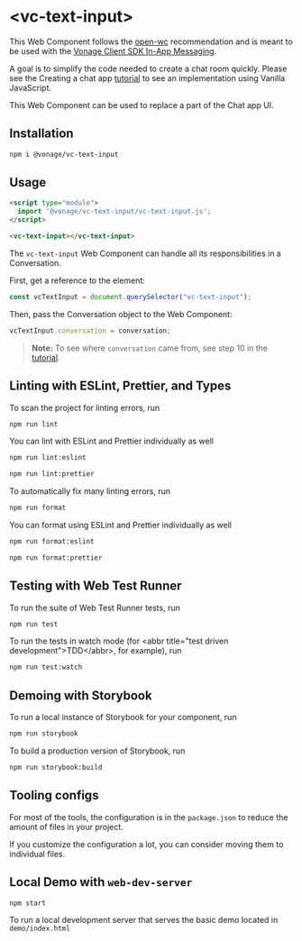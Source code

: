 # \<vc-text-input>

This Web Component follows the [open-wc](https://github.com/open-wc/open-wc) recommendation and is meant to be used with the [Vonage Client SDK In-App Messaging](https://developer.nexmo.com/client-sdk/in-app-messaging/overview).

A goal is to simplify the code needed to create a chat room quickly. Please see the Creating a chat app [tutorial](https://developer.nexmo.com/client-sdk/tutorials/in-app-messaging/introduction/javascript) to see an implementation using Vanilla JavaScript.

This Web Component can be used to replace a part of the Chat app UI.

## Installation
```bash
npm i @vonage/vc-text-input
```

## Usage
```html
<script type="module">
  import '@vonage/vc-text-input/vc-text-input.js';
</script>

<vc-text-input></vc-text-input>
```
The `vc-text-input` Web Component can handle all its responsibilities in a Conversation.

First, get a reference to the element:
```js
const vcTextInput = document.querySelector("vc-text-input");
```

Then, pass the Conversation object to the Web Component:
```js
vcTextInput.conversation = conversation;
```
> **Note:** To see where `conversation` came from, see step 10 in the [tutorial](https://developer.nexmo.com/client-sdk/tutorials/in-app-messaging/client-sdk/in-app-messaging/join-conversation/javascript).

## Linting with ESLint, Prettier, and Types
To scan the project for linting errors, run
```bash
npm run lint
```

You can lint with ESLint and Prettier individually as well
```bash
npm run lint:eslint
```
```bash
npm run lint:prettier
```

To automatically fix many linting errors, run
```bash
npm run format
```

You can format using ESLint and Prettier individually as well
```bash
npm run format:eslint
```
```bash
npm run format:prettier
```

## Testing with Web Test Runner
To run the suite of Web Test Runner tests, run
```bash
npm run test
```

To run the tests in watch mode (for &lt;abbr title=&#34;test driven development&#34;&gt;TDD&lt;/abbr&gt;, for example), run

```bash
npm run test:watch
```

## Demoing with Storybook
To run a local instance of Storybook for your component, run
```bash
npm run storybook
```

To build a production version of Storybook, run
```bash
npm run storybook:build
```


## Tooling configs

For most of the tools, the configuration is in the `package.json` to reduce the amount of files in your project.

If you customize the configuration a lot, you can consider moving them to individual files.

## Local Demo with `web-dev-server`
```bash
npm start
```
To run a local development server that serves the basic demo located in `demo/index.html`
